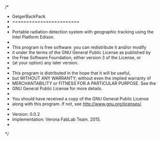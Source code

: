 /*  
 *  GeigerBackPack
 *  ========================
 *
 *  Portable radiation detection system with geographic tracking using the Intel Platform Edison.
 *  
 *  This program is free software: you can redistribute it and/or modify 
 *  it under the terms of the GNU General Public License as published by 
 *  the Free Software Foundation, either version 3 of the License, or 
 *  (at your option) any later version. 
 *  
 *  This program is distributed in the hope that it will be useful, 
 *  but WITHOUT ANY WARRANTY; without even the implied warranty of 
 *  MERCHANTABILITY or FITNESS FOR A PARTICULAR PURPOSE.  See the 
 *  GNU General Public License for more details.
 *  
 *  You should have received a copy of the GNU General Public License 
 *  along with this program.  If not, see http://www.gnu.org/licenses/. 
 *  
 *  Version:           0.0.2
 *  Implementation:    Verona FabLab Team. 2015.
 *
 */
 
 